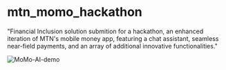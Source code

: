 # mtn_momo_hackathon
"Financial Inclusion solution submition for a hackathon, an enhanced iteration of MTN's mobile money app, featuring a chat assistant, seamless near-field payments, and an array of additional innovative functionalities."

![MoMo-AI-demo](https://github.com/bleymambwe/mtn_momo_hackathon/assets/51805208/4349a11d-47ef-48c0-a2c0-2a450fe19b3c)
